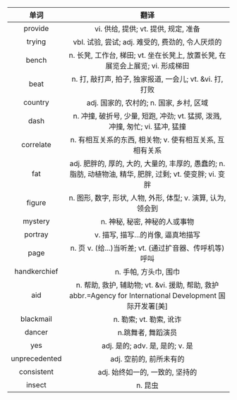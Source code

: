 |单词|翻译  |
|:--:|:--:|  
provide	|vi. 供给, 提供; vt. 提供, 规定, 准备
trying	|vbl. 试验, 尝试; adj. 难受的, 费劲的, 令人厌烦的
bench	|n. 长凳, 工作台, 梯田; vt. 坐在长凳上, 放置长凳, 在展览会上展览; vi. 形成梯田
beat	|n. 打, 敲打声, 拍子, 独家报道, 一会儿; vt. &vi. 打, 打败
country	|adj. 国家的, 农村的; n. 国家, 乡村, 区域
dash	|n. 冲撞, 破折号, 少量, 短跑, 冲劲; vt. 猛掷, 泼溅, 冲撞, 匆忙; vi. 猛冲, 猛撞
correlate	|n. 有相互关系的东西, 相关物; v. 使有相互关系, 互相有关系
fat	|adj. 肥胖的, 厚的, 大的, 大量的, 丰厚的, 愚蠢的; n. 脂肪, 动植物油, 精华, 肥胖, 过剩; vt. 使变胖; vi. 变胖
figure	|n. 图形, 数字, 形状, 人物, 外形, 体型; v. 演算, 认为, 领会到
mystery	|n. 神秘, 秘密, 神秘的人或事物
portray	|v. 描写, 描写...的肖像, 逼真地描写
page	|n. 页 v. (给...)当听差; vt. (通过扩音器、传呼机等)呼叫
handkerchief	|n. 手帕, 方头巾, 围巾
aid	|n. 帮助, 救护, 辅助物; vt. &vi. 援助, 帮助, 救护 abbr.=Agency for International Development 国际开发署[美]
blackmail	|n. 勒索; vt. 勒索, 讹诈
dancer	|n.跳舞者, 舞蹈演员
yes	|adj. 是的; adv. 是, 是的; v. 是
unprecedented	|adj. 空前的, 前所未有的
consistent	|adj. 始终如一的, 一致的, 坚持的
insect	|n. 昆虫
